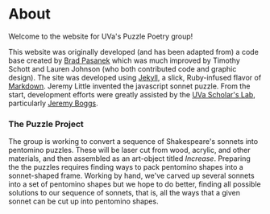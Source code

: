 # About

Welcome to the website for UVa's Puzzle Poetry group! 

This website was originally developed (and has been adapted from) a code base created by [Brad Pasanek](http://www.engl.virginia.edu/people/bmp7e) which was much improved by Timothy Schott and Lauren Johnson (who both contributed code and graphic design). The site was developed using [Jekyll](https://jekyllrb.com/), a slick, Ruby-infused flavor of [Markdown](https://daringfireball.net/projects/markdown/). Jeremy Little invented the javascript sonnet puzzle. From the start, development efforts were greatly assisted by the [UVa Scholar's Lab](http://scholarslab.org/), particularly [Jeremy Boggs](http://scholarslab.org/people/jeremy-boggs/). 

### The Puzzle Project
The group is working to convert a sequence of Shakespeare's sonnets into pentomino puzzles. These will be laser cut from wood, acrylic, and other materials, and then assembled as an art-object titled _Increase_. Preparing the the puzzles requires finding ways to pack pentomino shapes into a sonnet-shaped frame. Working by hand, we've carved up several sonnets into a set of pentomino shapes but we hope to do better, finding all possible solutions to our sequence of sonnets, that is, all the ways that a given sonnet can be cut up into pentomino shapes. 

<!-- add a bulkier description here -- > 

### Other Projects
The group has produced a variety of puzzles in various media, many of which are collected as part of this site.

### Contact Information

Email Brad Pasanek ([bmp7e@virginia.edu](<mailto:bmp7e@virginia.edu>)) with questions, corrections, and comments on anything from the aesthetics of a particular puzzle or math mistakes. 

Inquiries about website bugs can be referred to Timothy Schott (<mailto:tcs9pk@virginia.edu>)--who will try his best.

The Github repository for this website can be found [here](https://github.com/bpasanek/puzzlepoesis).

The Github repository for the code used to "solve" our puzzles can be found [here](https://github.com/bpasanek/puzzlecode).